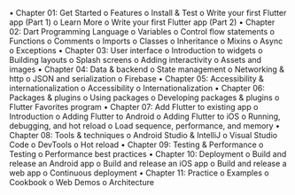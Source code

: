 •	Chapter 01: Get Started
o	Features
o	Install & Test
o	Write your first Flutter app (Part 1)
o	Learn More
o	Write your first Flutter app (Part 2)
•	Chapter 02: Dart Programming Language
o	Variables
o	Control flow statements
o	Functions
o	Comments
o	Imports
o	Classes
o	Inheritance
o	Mixins
o	Async
o	Exceptions
•	Chapter 03: User interface
o	Introduction to widgets
o	Building layouts
o	Splash screens
o	Adding interactivity
o	Assets and images
•	Chapter 04: Data & backend
o	State management
o	Networking & http
o	JSON and serialization
o	Firebase
•	Chapter 05: Accessibility & internationalization
o	Accessibility
o	Internationalization
•	Chapter 06: Packages & plugins
o	Using packages
o	Developing packages & plugins
o	Flutter Favorites program
•	Chapter 07: Add Flutter to existing app
o	Introduction
o	Adding Flutter to Android
o	Adding Flutter to iOS
o	Running, debugging, and hot reload
o	Load sequence, performance, and memory
•	Chapter 08: Tools & techniques
o	Android Studio & IntelliJ
o	Visual Studio Code
o	DevTools
o	Hot reload
•	Chapter 09: Testing & Performance
o	Testing
o	Performance best practices
•	Chapter 10: Deployment
o	Build and release an Android app
o	Build and release an iOS app
o	Build and release a web app
o	Continuous deployment
•	Chapter 11: Practice
o	Examples
o	Cookbook
o	Web Demos
o	Architecture
